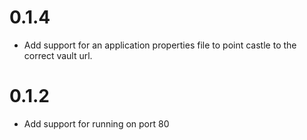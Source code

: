 # 0.1.4

* Add support for an application properties file to point castle to the correct vault url.

# 0.1.2

* Add support for running on port 80

